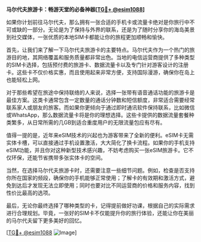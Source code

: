 **马尔代夫旅游卡：畅游天堂的必备神器[[TG💪+ @esim1088](https://t.me/s/esim1088)]**

如果你计划前往马尔代夫，那么拥有一张合适的手机卡或流量卡绝对是你旅行中不可或缺的一部分。无论是为了保持与外界的联系，还是为了随时分享你的海岛美景到社交媒体，一张优质的本地SIM卡都能让你的旅程更加顺畅和愉快。

首先，让我们来了解一下马尔代夫旅游卡的主要特点。马尔代夫作为一个热门的旅游目的地，其网络覆盖和服务质量都非常出色。当地的电信运营商提供了多种类型的SIM卡选择，包括预付费的旅游卡、数据流量卡以及专门针对游客设计的注册卡。这些卡不仅价格实惠，而且使用起来非常方便，支持国际漫游，确保你在岛上也能轻松上网。

对于那些希望在旅途中保持联络的人来说，选择一张带有语音通话功能的旅游卡是最佳方案。这类卡通常包含一定数量的通话分钟数和短信额度，非常适合需要经常联系家人或朋友的旅客。而如果你更倾向于通过即时通讯软件保持联系，比如微信或WhatsApp，那么数据流量卡将是你的理想选择。这些卡提供的数据流量套餐种类繁多，从日常所需的几GB到适合重度用户的无限流量包应有尽有。

值得一提的是，近年来eSIM技术的兴起也为游客带来了全新的便利。eSIM卡无需实体卡槽，可以直接通过手机设置激活，大大简化了换卡流程。如果你的手机支持eSIM功能，并且你对这种新型技术感兴趣，不妨考虑购买一张eSIM旅游卡。它不仅环保，还能节省携带多张实体卡的空间。

当然，在选择马尔代夫旅游卡时，还需要注意一些细节问题。例如，检查是否支持你所在国家的频段，确保你的手机能够正常使用；了解卡的有效期和激活方式，避免到达后才发现无法立即使用；同时也要对比不同运营商的价格和服务内容，找到性价比最高的选项。

最后，无论你最终选择了哪种类型的卡，记得提前做好功课，根据自己的实际需求进行合理规划。毕竟，一张好的SIM卡不仅能提升你的旅行体验，还能让你在美丽的马尔代夫留下更多美好的回忆。

[[TG💪+ @esim1088](https://t.me/s/esim1088) ![Image](https://i.postimg.cc/4NQfJmqS/Snipaste-2025-05-13-00-14-12.png)]